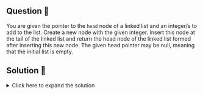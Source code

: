 ## Question 🤔
You are given the pointer to the `head` node of a linked list and an integer/s to add to the list. Create a new node with 
the given integer. Insert this node at the tail of the linked list and return the head node of the linked list formed 
after inserting this new node. The given head pointer may be null, meaning that the initial list is empty.

## Solution 🙋
<details>
  <summary>Click here to expand the solution</summary>

> ***NOTE***: Anyone curious to learn about LinkedLists from scratch [here is a good article](https://medium.com/@prabhash.code/java-collections-under-the-hood-linkedlist-e01-8444a0bb4544) which explain the implementation of the `java.util.LinkedList`.

> Here I used the `LinkedList` structure which we are using in the [print elements](Data%20Structures/Linked%20Lists/Singly/Easy/insert%20a%20node%20at%20the%20tail/README.md) question.

1. We're given the `head` and value/s to insert.
2. First set the `current` value as the `head`.
3. Then as mentioned in the question just need to create a `newNode` while iterating the given value/s.
4. Finally assign `newNode` as `current`'s next pointer and set `current` as the `newNode`.

</details>

[//]: # (adding additional margin from bottom)
<br>
<br>
<br>
<br>

